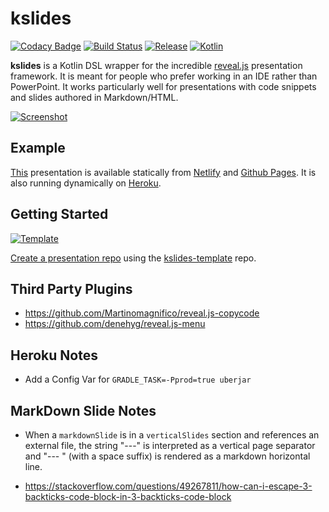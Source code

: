 # kslides

[![Codacy Badge](https://app.codacy.com/project/badge/Grade/701fc37a847042d2ae2cd6e80075ff6f)](https://www.codacy.com/gh/pambrose/kslides/dashboard?amp;utm_medium=referral&amp;utm_content=pambrose/kslides&amp;utm_campaign=Badge_Grade)
[![Build Status](https://travis-ci.org/pambrose/kslides.svg?branch=master)](https://travis-ci.org/pambrose/kslides)
[![Release](https://jitpack.io/v/pambrose/kslides.svg)](https://jitpack.io/#pambrose/kslides)
[![Kotlin](https://img.shields.io/badge/%20language-Kotlin-red.svg)](https://kotlinlang.org/)

**kslides** is a Kotlin DSL wrapper for the incredible [reveal.js](https://revealjs.com) presentation framework. 
It is meant for people who prefer working in an IDE rather than PowerPoint. 
It works particularly well for presentations with code snippets and slides
authored in Markdown/HTML.

[![Screenshot](https://pambrose.github.io/kslides/kslides-screenshot.png)](https://pambrose.github.io/kslides/)

## Example

[This](kslides-examples/src/main/kotlin/Readme.kt) presentation is available statically from
[Netlify](https://kslides-readme.netlify.app)
and [Github Pages](https://pambrose.github.io/kslides/).
It is also running dynamically on 
[Heroku](https://kslides-readme.herokuapp.com).

## Getting Started

[![Template](https://img.shields.io/badge/kslides-template-blue?logo=github)](https://github.com/pambrose/kslides-template/generate)

[Create a presentation repo](https://github.com/pambrose/kslides-template/generate) using
the [kslides-template](https://github.com/pambrose/kslides-template) repo.

## Third Party Plugins

* https://github.com/Martinomagnifico/reveal.js-copycode
* https://github.com/denehyg/reveal.js-menu


## Heroku Notes

* Add a Config Var for `GRADLE_TASK=-Pprod=true uberjar`

## MarkDown Slide Notes

* When a `markdownSlide` is in a `verticalSlides` section and references an external file, the string "---"
  is interpreted as a vertical page separator and "--- " (with a space suffix) is rendered as a markdown horizontal
  line.

* https://stackoverflow.com/questions/49267811/how-can-i-escape-3-backticks-code-block-in-3-backticks-code-block
